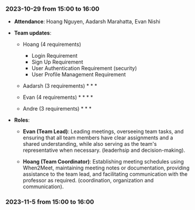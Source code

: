 ### 2023-10-29 from 15:00 to 16:00
- **Attendance**: Hoang Nguyen, Aadarsh Marahatta, Evan Nishi
- **Team updates**:
    * Hoang (4 requirements)
        * Login Requirement
        * Sign Up Requirement
        * User Authentication Requirement (security)
        * User Profile Management Requirement
        
    * Aadarsh (3 requirements)
        * 
        * 
        * 
    * Evan (4 requirements)
        * 
        * 
        * 
        * 
    * Andre (3 requirements)
        * 
        * 
        * 

- **Roles**:
    * **Evan (Team Lead)**: Leading meetings, overseeing team tasks, and ensuring that all team members have clear assignments and a shared understanding, while also serving as the team's representative when necessary. (leaderhsip and decision-making). 

    * **Hoang (Team Coordinator)**: Establishing meeting schedules using When2Meet, maintaining meeting notes or documentation, providing assistance to the team lead, and facilitating communication with the professor as required. (coordination, organization and communication).

### 2023-11-5 from 15:00 to 16:00
